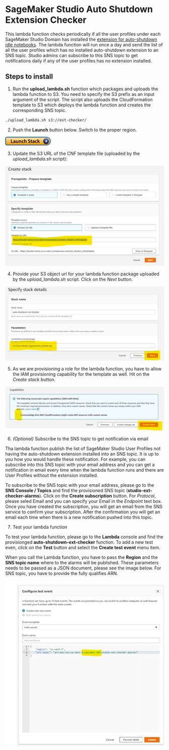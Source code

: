 # SageMaker Studio Auto Shutdown Extension Checker

This lambda function checks periodically if all the user profiles under each SageMaker Studio Domain has installed the [extension for auto-shutdown idle notebooks](https://github.com/aws-samples/sagemaker-studio-auto-shutdown-extension/tree/main/sagemaker_studio_autoshutdown). The lambda function will run once a day and send the list of all the user profiles which has no installed auto-shutdown extension to an SNS topic. Studio admins can subscribe to this SNS topic to get notifications daily if any of the user profiles has no extension installed.

## Steps to install

1. Run the **upload_lambda.sh** function which packages and uploads the lambda function to S3. You need to specify the S3 prefix as an input argument of the script. The script also uploads the CloudFormation template to S3 which deploys the lambda function and creates the corresponding SNS topic.
```bash
./upload_lambda.sh s3://ext-checker/
```

2. Push the **Launch** button below. Switch to the proper region.

[![Launch in us-west-2](assets/launch-stack.png?raw=true)](https://console.aws.amazon.com/cloudformation/home?region=us-west-2#/stacks/new?stackName=auto-shutdown-ext-checker&templateURL=https://bucket-name.s3.us-west-2.amazonaws.com/ext_checker_cnf.template)

3. Update the S3 URL of the CNF template file (uploaded by the *upload_lambda.sh* script):

![Alt Step 1](assets/step1.jpg?raw=true "Step 1")

4. Provide your S3 object url for your lambda function package uploaded by the *upload_lambda.sh* script. Click on the *Next* button.

![Alt Step 2](assets/step2.jpg?raw=true "Step 2")

5. As we are provisioning a role for the lambda function, you have to allow the IAM provisioning capability for the template as well. Hit on the *Create stack* button.

![Alt Step 3](assets/step3.jpg?raw=true "Step 3")

6. *(Optional)* Subscribe to the SNS topic to get notification via email

Tha lambda function publish the list of SageMaker Studio User Profiles not having the auto-shutdown extension installed into an SNS topic. It is up to you how you would handle these notification. For example, you can subscribe into this SNS topic with your email address and you can get a notification in email every time when the lambda function runs and there are User Profiles without the extension installed.

To subscribe to the SNS topic with your email address, please go to the **SNS Console / Topics** and find the provisioned SNS topic (**studio-ext-checker-alarms**). Click on the **Create subscription** button. For *Protocol*, please seled Email and you can specify your Email in the *Endpoint* text box. Once you have created the subscription, you will get an email from the SNS service to confirm your subscription. After the confirmation you will get an email each time when there is a new notification pushed into this topic.

7. Test your lambda function

To test your lambda function, please go to the **Lambda** console and find the provisionged **auto-shutdown-ext-checker** function. To add a new test even, click on the **Test** button and select the **Create test event** menu item.

When you call the Lambda function, you have to pass the **Region** and the **SNS topic name** where to the alarms will be published. These parameters needs to be passed as a JSON document, please see the image below. For SNS topic, you have to provide the fully qualifies ARN.

![Alt Step 5](assets/step55.jpg?raw=true "Step 3")



